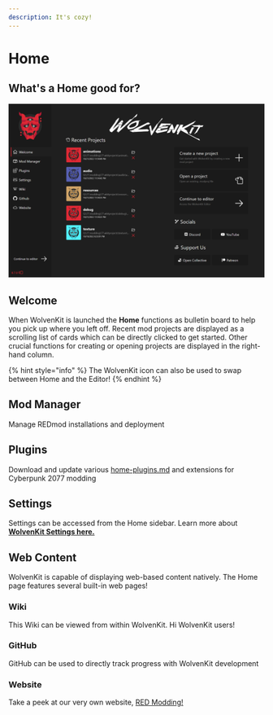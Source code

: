 ```yaml
---
description: It's cozy!
---
```


# Home

## What's a Home good for?

![](<../../.gitbook/assets/WK 8.7 Home Generic.png>)

## Welcome

When WolvenKit is launched the **Home** functions as bulletin board to help you pick up where you left off. Recent mod projects are displayed as a scrolling list of cards which can be directly clicked to get started. Other crucial functions for creating or opening projects are displayed in the right-hand column.

{% hint style="info" %}
The WolvenKit icon can also be used to swap between Home and the Editor!
{% endhint %}

## Mod Manager

Manage REDmod installations and deployment

## Plugins

Download and update various [home-plugins.md](home-plugins.md "mention") and extensions for Cyberpunk 2077 modding

## Settings

Settings can be accessed from the Home sidebar. Learn more about [**WolvenKit Settings here.**](./#settings)

## Web Content

WolvenKit is capable of displaying web-based content natively. The Home page features several built-in web pages!

### Wiki

This Wiki can be viewed from within WolvenKit. Hi WolvenKit users!

### GitHub

GitHub can be used to directly track progress with WolvenKit development

### Website

Take a peek at our very own website, [RED Modding!](https://redmodding.org)



